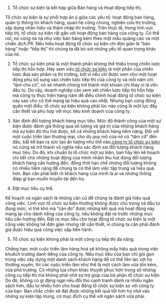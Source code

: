 1. Tổ chức sự kiện là kết hợp giữa Bán hàng và Hoạt động tiếp thị.

Tổ chức sự kiện là sự phối hợp ăn ý giữa các yếu tố: hoạt động bán hàng, quản lý thông tin khách hàng, quan hệ công chúng, nghiên cứu thị trường, xây dựng nhãn hiệu và thâm nhập thị trường. Trên thực tế, trong lĩnh vực tiếp thị, tổ chức sự kiện rất gần với hoạt động bán hàng của công ty. Có thể nói, nó cũng na ná như việc bán hàng kèm theo một mẩu quảng cáo và một chiến dịch PR. Nếu hiểu hoạt động tổ chức sự kiện chỉ đơn giản là “bán hàng” hoặc “tiếp thị” thì chúng ta đã bỏ sót những yếu tố quan trọng khác của nó.

2. Tổ chức sự kiện phải là một thành phần không thể thiếu trong chiến lược tiếp thị hỗn hợp.
Hãy xem việc[ tổ chức sự kiện](http://vietlinkevent.com/to-chuc-su-kien-chuyen-nghiep-tai-ha-noi.140id47.html) là một phần của chiến lược đưa sản phẩm ra thị trường, bởi vì nếu chỉ được xem như một hoạt động phụ bổ sung vào chiến lược tiếp thị của công ty và mỗi năm chỉ “làm cho có”, nó sẽ nhanh chóng trở thành một khoản chi thay vì là vốn đầu tư. Do vậy, doanh nghiệp cần xem xét chiến lược tiếp thị hỗn hợp mà công ty thực hiện hàng năm để điều chỉnh hoạt động tổ chức sự kiện này sao cho có thể mang lại hiệu quả cao nhất. Nhưng bạn cũng đừng quên một điều: tổ chức sự kiện không phải lúc nào cũng là một lực đẩy cần thiết và phù hợp với mục tiêu kinh doanh của công ty.
3. Xác định đối tượng khách hàng mục tiêu.
Mức độ thành công của một sự kiện được đánh giá thông qua số lượng và giá trị của những khách hàng mà sự kiện đó thu hút được, kể cả những khách hàng tiềm năng. Đối với một cuộc triển lãm thương mại, cho dù quy mô của nó có “tầm cỡ” đến đâu, bất kể bạn ra sức tạo ấn tượng như thế nào,[công ty tổ chức sự kiện](http://vietlinkevent.com) nó cũng sẽ trở thành vô nghĩa nếu xác định sai đối tượng khách hàng mục tiêu. Do đó, khi chuẩn bị tổ chức một sự kiện, bạn hãy lên kế hoạch chi tiết cho những hoạt động của mình nhằm thu hút đúng đối tượng khách hàng cần hướng đến, đồng thời hạn chế những đối tượng không có nhiều tiềm năng để chúng ta có thể làm việc tập trung và hiệu quả hơn. Bạn cần phải biết rõ khách hàng của mình là ai và những thông điệp gì bạn muốn truyền tải đến họ.

4. Đặt mục tiêu cụ thể.

Kế hoạch và ngân sách là những căn cứ để chúng ta đánh giá hiệu quả công việc. Lĩnh vực tổ chức sự kiện thường không được chú trọng và đầu tư đúng mức, vì thế khó mà “cân đo” được những kết quả mà hoạt động này mang lại cho danh tiếng của công ty, nếu không đặt ra trước những mục tiêu cần hướng đến. Đặt ra mục tiêu cho hoạt động tổ chức sự kiện là một công việc không hề đơn giản nhưng rất cần thiết, vì chúng ta cần phải đánh giá được hiệu quả công việc sắp tiến hành.

5. Tổ chức sự kiện không phải là một công cụ tiếp thị đa năng.

Chẳng hạn, một cuộc triển lãm hàng hoá sẽ không mấy hiệu quả trong việc khuếch trương danh tiếng của công ty. Nếu mục tiêu của bạn chỉ gói gọn trong việc xây dựng một danh sách khách hàng để có thể liên lạc với họ thường xuyên, thì các cuộc triển lãm như thế là một cách làm vừa tốn kém, vừa phô trương. Có những lựa chọn khác thuyết phục hơn trong số những công cụ tiếp thị mà không phải nhờ sự trợ giúp của bộ phận tổ chức sự kiện. Do đó, không có gì đáng ngại nếu đối thủ cạnh tranh dành ra nhiều ngân sách hơn, đầu tư nhiều hơn cho hoạt động tổ chức sự kiện so với công ty của bạn. Bạn chắc chắn sẽ đạt được những kết quả tốt hơn họ nhờ vào những sự kiện tập trung, có mục đích cụ thể với ngân sách vừa phải.